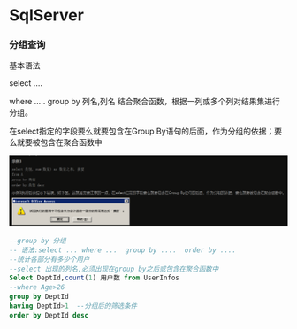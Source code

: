 # SqlServer

### 分组查询

基本语法

select ....

where .....
group by 列名,列名   结合聚合函数，根据一列或多个列对结果集进行分组。

在select指定的字段要么就要包含在Group By语句的后面，作为分组的依据；要么就要被包含在聚合函数中

![1603810395115](%E7%AC%94%E8%AE%B0%E5%9B%BE%E7%89%87/1603810395115.png)

```sql
--group by 分组
-- 语法:select ... where ...  group by ....  order by ....
--统计各部分有多少个用户
--select 出现的列名,必须出现在group by之后或包含在聚合函数中
Select DeptId,count(1) 用户数 from UserInfos
--where Age>26
group by DeptId
having DeptId>1  --分组后的筛选条件
order by DeptId desc
```

